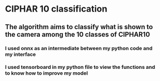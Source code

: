 # CIPHAR 10 classification
## The algorithm aims to classify what is shown to the camera among the 10 classes of CIPHAR10
### I used onnx as an intermediate between my python code and my interface 
### I used tensorboard in my python file to view the functions and to know how to improve my model